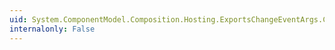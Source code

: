 ```yaml
---
uid: System.ComponentModel.Composition.Hosting.ExportsChangeEventArgs.ChangedContractNames
internalonly: False
---
```

